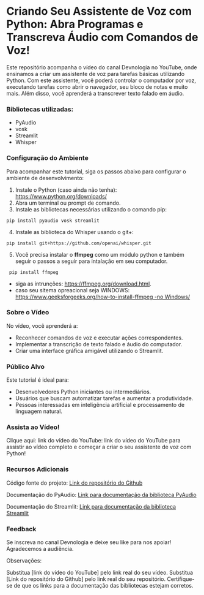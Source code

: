 # Criando Seu Assistente de Voz com Python: Abra Programas e Transcreva Áudio com Comandos de Voz!
Este repositório acompanha o vídeo do canal Devnologia no YouTube, onde ensinamos a criar um assistente de voz para tarefas básicas utilizando Python. Com este assistente, você poderá controlar o computador por voz, executando tarefas como abrir o navegador, seu bloco de notas e muito mais. Além disso, você aprenderá a transcrever texto falado em áudio.

### Bibliotecas utilizadas:
- PyAudio
- vosk
- Streamlit
- Whisper

### Configuração do Ambiente
Para acompanhar este tutorial, siga os passos abaixo para configurar o ambiente de desenvolvimento:

1. Instale o Python (caso ainda não tenha): https://www.python.org/downloads/
2. Abra um terminal ou prompt de comando.
3. Instale as bibliotecas necessárias utilizando o comando pip:
`````
pip install pyaudio vosk streamlit
`````
4. Instale as biblioteca do Whisper usando o git+:
`````
pip install git+https://github.com/openai/whisper.git 
`````
5. Você precisa instalar o **ffmpeg** como um módulo python e também seguir o passos a seguir para intalação em seu computador.
`````
 pip install ffmpeg
 `````
- siga as intrunções: https://ffmpeg.org/download.html.
- caso seu sitema opreacional seja WINDOWS: [https://www.geeksforgeeks.org/how-to-install-ffmpeg -no Windows/](https://www-geeksforgeeks-org.translate.goog/how-to-install-ffmpeg-on-windows/?_x_tr_sl=en&_x_tr_tl=pt&_x_tr_hl=pt-BR&_x_tr_pto=wapp)

### Sobre o Vídeo
No vídeo, você aprenderá a:

- Reconhecer comandos de voz e executar ações correspondentes.
- Implementar a transcrição de texto falado e áudio do computador.
- Criar uma interface gráfica amigável utilizando o Streamlit.

### Público Alvo
Este tutorial é ideal para:

- Desenvolvedores Python iniciantes ou intermediários.
- Usuários que buscam automatizar tarefas e aumentar a produtividade.
- Pessoas interessadas em inteligência artificial e processamento de linguagem natural.

### Assista ao Vídeo!
Clique aqui: link do vídeo do YouTube: link do vídeo do YouTube para assistir ao vídeo completo e começar a criar o seu assistente de voz com Python!

### Recursos Adicionais
Código fonte do projeto: [Link do repositório do Github](https://github.com/Devnologia/virtual-assistent)

Documentação do PyAudio: [Link para documentação da biblioteca PyAudio](https://pypi.org/project/PyAudio/)

Documentação do Streamlit: [Link para documentação da biblioteca Streamlit](https://streamlit.io/)

### Feedback
Se inscreva no canal Devnologia e deixe seu like para nos apoiar! Agradecemos a audiência.

Observações:

Substitua [link do vídeo do YouTube] pelo link real do seu vídeo.
Substitua [Link do repositório do Github] pelo link real do seu repositório.
Certifique-se de que os links para a documentação das bibliotecas estejam corretos.